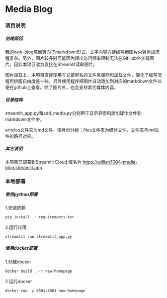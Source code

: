 # Media Blog

### 项目说明

##### 创建原因

我的new-blog项目转向了markdown形式，文字内容方便编写但图片内容添加流程复杂。另外，图片较多时可能因为超出访问频率限制无法在GitHub外加载图片。因此本项目改为直接在Streamlit读取图片。

图片加载上，本项目直接使用与文章同名的文件夹保存和加载文件，简化了编写流程但排版自由度差一些。另外使用程序把图片自动添加到对应的markdown文件以便在github上查看。除了图片外，也会支持其它媒体内容。

##### 目录结构

streamlit_app.py和add_media.py分别用于显示界面和添加媒体文件到markdown文件中。

articles文件夹为md文件，按月份分组；files文件夹为媒体文件，文件夹与md文件的路径对应。

##### 其它说明

本项目已部署到Streamlit Cloud,域名为 https://willian7004-media-blog.streamlit.app

### 本地部署

##### 使用python部署
1.安装依赖
```bash
pip install -r requirements.txt
```
2.运行应用
```
streamlit run streamlit_app.py
```

##### 使用docker部署
1.创建docker
```bash
docker build . -t new-homepage
```
2.运行docker
```bash
docker run -p 8501:8501 new-homepage
```
